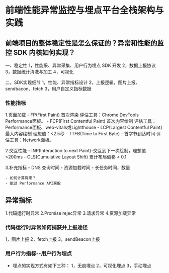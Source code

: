 # 前端性能异常监控与埋点平台全栈架构与实践

## 前端项目的整体稳定性是怎么保证的？异常和性能的监控 SDK 内核如何实现？

一、稳定性
1，性能采、异常采集、用户行为埋点 SDK 开发
2，数据上报协议
3，数据统计清洗与加工
4，可视化

二，SDK实现细节
1，性能、异常指标设计
2，上报逻辑，图片上报、sendbacon、fetch
3，用户自定义指标数据

### 性能指标

1.页面加载
    - FP(First Paint) 首次渲染
      评估工具：Chrome DevTools Performance面板。
    - FCP(First Contentful Paint) 首次内容绘制
      评估工具：Performance面板、web-vitals或Lightthouse
    - LCP(Largest Contentful Paint) 最大内容绘制
      理想值：<2.5秒
    - TTFB(Time to First Byte) - 首字节到达时间
      评估工具：Network面板。

2.交互性能
    - INP(Interaction to next Paint)-交互到下一次绘制，理想值 <200ms
    - CLS(Cumulative Layout Shift) 累计布局偏移 < 0.1

3.补充指标
    - DNS 查询时间
    - 资源加载时间
    - 长任务时间，数量
  
    - 如何计算得来？
    - 能过 Performance API获取

## 异常指标

1.代码运行时异常
2.Promise rejec异常
3.请求异常
4.资源加载异常

### 代码运行时异常如何捕获并上报途径

1，图片上报
2，fetch上报
3，sendBeacon上报

### 用户行为指标--用户行为埋点

- 埋点的实现方式有如下三种：
1，无痕埋点
2，可视化埋点
3，手动埋点
